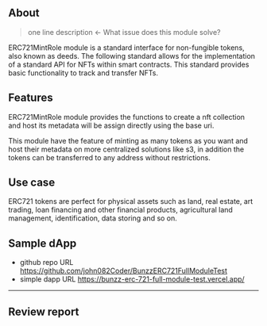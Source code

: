 ## About
> one line description ← What issue does this module solve?

 ERC721MintRole module is a standard interface for non-fungible tokens, also known as deeds. The following standard allows for the implementation of a standard API for NFTs within smart contracts. This standard provides basic functionality to track and transfer NFTs.


## Features

ERC721MintRole module provides the functions to create a nft collection and host its metadata will be assign directly using the base uri.

This module have the feature of minting as many tokens as you want and host their metadata on more centralized solutions like s3, in addition the tokens can be transferred to any address without restrictions.


## Use case

ERC721 tokens are perfect for physical assets such as land, real estate, art trading, loan financing and other financial products, agricultural land management, identification, data storing and so on.

## Sample dApp
- github repo URL
    https://github.com/john082Coder/BunzzERC721FullModuleTest
- simple dapp URL
    https://bunzz-erc-721-full-module-test.vercel.app/


---
## Review report
